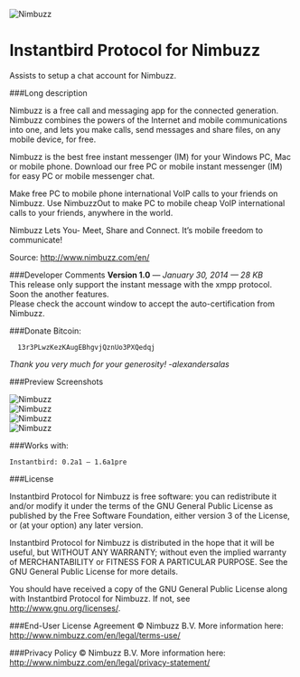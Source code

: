 ![Nimbuzz](https://raw.github.com/alexsalas/instantbird-protocol-nimbuzz/master/chrome/skin/nimbuzz.png "Nimbuzz")

Instantbird Protocol for Nimbuzz
================================
Assists to setup a chat account for Nimbuzz.

###Long description

Nimbuzz is a free call and messaging app for the connected generation. Nimbuzz combines the powers of the Internet and mobile communications into one, and lets you make calls, send messages and share files, on any mobile device, for free.

Nimbuzz is the best free instant messenger (IM) for your Windows PC, Mac or mobile phone. Download our free PC or mobile instant messenger (IM) for easy PC or mobile messenger chat.

Make free PC to mobile phone international VoIP calls to your friends on Nimbuzz. Use NimbuzzOut to make PC to mobile cheap VoIP international calls to your friends, anywhere in the world.

Nimbuzz Lets You- Meet, Share and Connect. It’s mobile freedom to communicate!

Source: http://www.nimbuzz.com/en/

###Developer Comments 
**Version 1.0** *— January 30, 2014 — 28 KB* <br>
This release only support the instant message with the xmpp protocol.<br>
Soon the another features.<br>
Please check the account window to accept the auto-certification from Nimbuzz.

###Donate Bitcoin:
      
      13r3PLwzKezKAugEBhgvjQznUo3PXQedqj
      
_Thank you very much for your generosity! -alexandersalas_

###Preview Screenshots

![Nimbuzz](https://raw.github.com/alexsalas/instantbird-protocol-nimbuzz/master/aio/preview-1.png "Nimbuzz")<br>
![Nimbuzz](https://raw.github.com/alexsalas/instantbird-protocol-nimbuzz/master/aio/preview-2.png "Nimbuzz")<br>
![Nimbuzz](https://raw.github.com/alexsalas/instantbird-protocol-nimbuzz/master/aio/preview-3.png "Nimbuzz")<br>
![Nimbuzz](https://raw.github.com/alexsalas/instantbird-protocol-nimbuzz/master/aio/preview-4.png "Nimbuzz")<br>

###Works with:

    Instantbird: 0.2a1 – 1.6a1pre

###License

Instantbird Protocol for Nimbuzz is free software: you can redistribute it and/or modify it under the terms of the GNU General Public License as published by the Free Software Foundation, either version 3 of the License, or (at your option) any later version.

Instantbird Protocol for Nimbuzz is distributed in the hope that it will be useful, but WITHOUT ANY WARRANTY; without even the implied warranty of MERCHANTABILITY or FITNESS FOR A PARTICULAR PURPOSE. See the GNU General Public License for more details.

You should have received a copy of the GNU General Public License along with Instantbird Protocol for Nimbuzz. If not, see http://www.gnu.org/licenses/. 

###End-User License Agreement 
© Nimbuzz B.V.
More information here:
http://www.nimbuzz.com/en/legal/terms-use/

###Privacy Policy 
© Nimbuzz B.V.
More information here:
http://www.nimbuzz.com/en/legal/privacy-statement/
